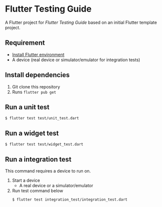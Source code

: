# Flutter Testing Guide

A Flutter project for _Flutter Testing Guide_ based on an initial Flutter template project.

## Requirement
- [Install Flutter environment](https://docs.flutter.dev/get-started/install)
- A device (real device or simulator/emulator for integration tests)

## Install dependencies
1. Git clone this repository
2. Runs `flutter pub get`

## Run a unit test

```
$ flutter test test/unit_test.dart
```

## Run a widget test

```
$ flutter test test/widget_test.dart
```

## Run a integration test

This command requires a device to run on.

1. Start a device
    - A real device or a simulator/emulator
2. Run test command below
    ```
    $ flutter test integration_test/integration_test.dart
    ```
